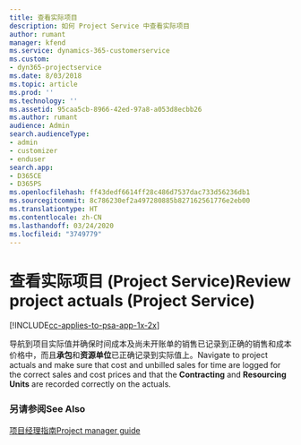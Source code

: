 ```yaml
---
title: 查看实际项目
description: 如何 Project Service 中查看实际项目
author: rumant
manager: kfend
ms.service: dynamics-365-customerservice
ms.custom:
- dyn365-projectservice
ms.date: 8/03/2018
ms.topic: article
ms.prod: ''
ms.technology: ''
ms.assetid: 95caa5cb-8966-42ed-97a8-a053d8ecbb26
ms.author: rumant
audience: Admin
search.audienceType:
- admin
- customizer
- enduser
search.app:
- D365CE
- D365PS
ms.openlocfilehash: ff43dedf6614ff28c486d7537dac733d56236db1
ms.sourcegitcommit: 8c786230ef2a497280885b827162561776e2eb00
ms.translationtype: HT
ms.contentlocale: zh-CN
ms.lasthandoff: 03/24/2020
ms.locfileid: "3749779"
---
```

# <a name="review-project-actuals-project-service"></a><span data-ttu-id="a67a7-103">查看实际项目 (Project Service)</span><span class="sxs-lookup"><span data-stu-id="a67a7-103">Review project actuals (Project Service)</span></span>

[!INCLUDE[cc-applies-to-psa-app-1x-2x](../includes/cc-applies-to-psa-app-1x-2x.md)]

<span data-ttu-id="a67a7-104">导航到项目实际值并确保时间成本及尚未开账单的销售已记录到正确的销售和成本价格中，而且**承包**和**资源单位**已正确记录到实际值上。</span><span class="sxs-lookup"><span data-stu-id="a67a7-104">Navigate to project actuals and make sure that cost and unbilled sales for time are logged for the correct sales and cost prices and that the **Contracting** and **Resourcing Units** are recorded correctly on the actuals.</span></span>  
  
### <a name="see-also"></a><span data-ttu-id="a67a7-105">另请参阅</span><span class="sxs-lookup"><span data-stu-id="a67a7-105">See Also</span></span>  
 [<span data-ttu-id="a67a7-106">项目经理指南</span><span class="sxs-lookup"><span data-stu-id="a67a7-106">Project manager guide</span></span>](../project-service/project-manager-guide.md)
